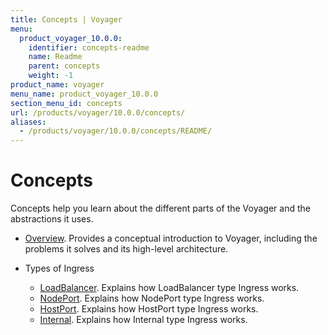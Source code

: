 ```yaml
---
title: Concepts | Voyager
menu:
  product_voyager_10.0.0:
    identifier: concepts-readme
    name: Readme
    parent: concepts
    weight: -1
product_name: voyager
menu_name: product_voyager_10.0.0
section_menu_id: concepts
url: /products/voyager/10.0.0/concepts/
aliases:
  - /products/voyager/10.0.0/concepts/README/
---
```

# Concepts

Concepts help you learn about the different parts of the Voyager and the abstractions it uses.

- [Overview](/docs/concepts/overview.md). Provides a conceptual introduction to Voyager, including the problems it solves and its high-level architecture.

- Types of Ingress
  - [LoadBalancer](/docs/concepts/ingress-types/loadbalancer.md). Explains how LoadBalancer type Ingress works.
  - [NodePort](/docs/concepts/ingress-types/nodeport.md). Explains how NodePort type Ingress works.
  - [HostPort](/docs/concepts/ingress-types/hostport.md). Explains how HostPort type Ingress works.
  - [Internal](/docs/concepts/ingress-types/internal.md). Explains how Internal type Ingress works.
